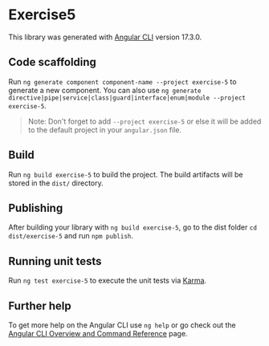 # Exercise5

This library was generated with [Angular CLI](https://github.com/angular/angular-cli) version 17.3.0.

## Code scaffolding

Run `ng generate component component-name --project exercise-5` to generate a new component. You can also use `ng generate directive|pipe|service|class|guard|interface|enum|module --project exercise-5`.
> Note: Don't forget to add `--project exercise-5` or else it will be added to the default project in your `angular.json` file. 

## Build

Run `ng build exercise-5` to build the project. The build artifacts will be stored in the `dist/` directory.

## Publishing

After building your library with `ng build exercise-5`, go to the dist folder `cd dist/exercise-5` and run `npm publish`.

## Running unit tests

Run `ng test exercise-5` to execute the unit tests via [Karma](https://karma-runner.github.io).

## Further help

To get more help on the Angular CLI use `ng help` or go check out the [Angular CLI Overview and Command Reference](https://angular.io/cli) page.
